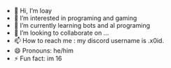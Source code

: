 - 👋 Hi, I’m loay
- 👀 I’m interested in programing and gaming
- 🌱 I’m currently learning bots and al programing
- 💞️ I’m looking to collaborate on ...
- 📫 How to reach me : my discord username is .x0id.
- 😄 Pronouns: he/him
- ⚡ Fun fact: im 16

<!---
loayk3023/loayk3023 is a ✨ special ✨ repository because its `README.md` (this file) appears on your GitHub profile.
You can click the Preview link to take a look at your changes.
--->
